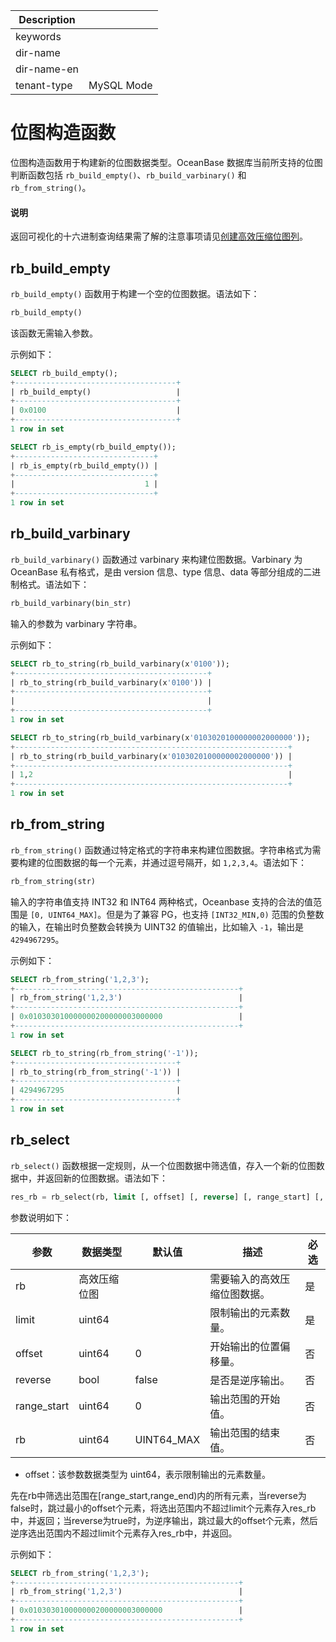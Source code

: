 | Description   |                 |
|---------------|-----------------|
| keywords      |                 |
| dir-name      |                 |`
| dir-name-en   |                 |
| tenant-type   | MySQL Mode      |

# 位图构造函数

位图构造函数用于构建新的位图数据类型。OceanBase 数据库当前所支持的位图判断函数包括 `rb_build_empty()`、`rb_build_varbinary()` 和 `rb_from_string()`。

 <main id="notice" type='explain'>
    <h4>说明</h4>
    <p>返回可视化的十六进制查询结果需了解的注意事项请见<a href="../../100.basic-elements-of-mysql-mode/100.data-type-of-mysql-mode/1000.roaring-bitmap-data-type-of-mysql-mode/200.create-roaring-bitmap-columns-of-mysql-mode.md">创建高效压缩位图列</a>。</p>
  </main>

## rb_build_empty

`rb_build_empty()` 函数用于构建一个空的位图数据。语法如下：

```sql
rb_build_empty()
```

该函数无需输入参数。

示例如下：

```sql
SELECT rb_build_empty();
+------------------------------------+
| rb_build_empty()                   |
+------------------------------------+
| 0x0100                             |
+------------------------------------+
1 row in set
```

```sql
SELECT rb_is_empty(rb_build_empty());
+-------------------------------+
| rb_is_empty(rb_build_empty()) |
+-------------------------------+
|                             1 |
+-------------------------------+
1 row in set
```

## rb_build_varbinary

`rb_build_varbinary()` 函数通过 varbinary 来构建位图数据。Varbinary 为 OceanBase 私有格式，是由 version 信息、type 信息、data 等部分组成的二进制格式。语法如下：

```sql
rb_build_varbinary(bin_str)
```

输入的参数为 varbinary 字符串。

示例如下：

```sql
SELECT rb_to_string(rb_build_varbinary(x'0100'));
+-------------------------------------------+
| rb_to_string(rb_build_varbinary(x'0100')) |
+-------------------------------------------+
|                                           |
+-------------------------------------------+
1 row in set
```

```sql
SELECT rb_to_string(rb_build_varbinary(x'0103020100000002000000'));
+-------------------------------------------------------------+
| rb_to_string(rb_build_varbinary(x'0103020100000002000000')) |
+-------------------------------------------------------------+
| 1,2                                                         |
+-------------------------------------------------------------+
1 row in set
```

## rb_from_string

`rb_from_string()` 函数通过特定格式的字符串来构建位图数据。字符串格式为需要构建的位图数据的每一个元素，并通过逗号隔开，如 `1,2,3,4`。语法如下：

```sql
rb_from_string(str)
```

输入的字符串值支持 INT32 和 INT64 两种格式，Oceanbase 支持的合法的值范围是 `[0, UINT64_MAX]`。但是为了兼容 PG，也支持 `[INT32_MIN,0)` 范围的负整数的输入，在输出时负整数会转换为 UINT32 的值输出，比如输入 `-1`，输出是 `4294967295`。


示例如下：

```sql
SELECT rb_from_string('1,2,3');
+--------------------------------------------------+
| rb_from_string('1,2,3')                          |
+--------------------------------------------------+
| 0x010303010000000200000003000000                 |
+--------------------------------------------------+
1 row in set
```

```sql
SELECT rb_to_string(rb_from_string('-1'));
+------------------------------------+
| rb_to_string(rb_from_string('-1')) |
+------------------------------------+
| 4294967295                         |
+------------------------------------+
1 row in set
```

## rb_select

`rb_select()` 函数根据一定规则，从一个位图数据中筛选值，存入一个新的位图数据中，并返回新的位图数据。语法如下：

```sql
res_rb = rb_select(rb, limit [, offset] [, reverse] [, range_start] [, range_end])
```

参数说明如下：

|  **参数** | **数据类型**  |  **默认值** |  **描述** |  **必选** |
|---|---|---|---|---|
|  rb | 高效压缩位图 |   | 需要输入的高效压缩位图数据。  | 是  |
|  limit | uint64 |   | 限制输出的元素数量。  | 是  |
|  offset | uint64 |  0 | 开始输出的位置偏移量。  | 否  |
|  reverse | bool |  false | 是否是逆序输出。  | 否  |
|  range_start | uint64 | 0  | 输出范围的开始值。  | 否  |
|  rb | uint64 |  UINT64_MAX |  输出范围的结束值。  | 否  |

* offset：该参数数据类型为 uint64，表示限制输出的元素数量。

先在rb中筛选出范围在[range_start,range_end)内的所有元素，当reverse为false时，跳过最小的offset个元素，将选出范围内不超过limit个元素存入res_rb中，并返回；当reverse为true时，为逆序输出，跳过最大的offset个元素，然后逆序选出范围内不超过limit个元素存入res_rb中，并返回。


示例如下：

```sql
SELECT rb_from_string('1,2,3');
+--------------------------------------------------+
| rb_from_string('1,2,3')                          |
+--------------------------------------------------+
| 0x010303010000000200000003000000                 |
+--------------------------------------------------+
1 row in set
```